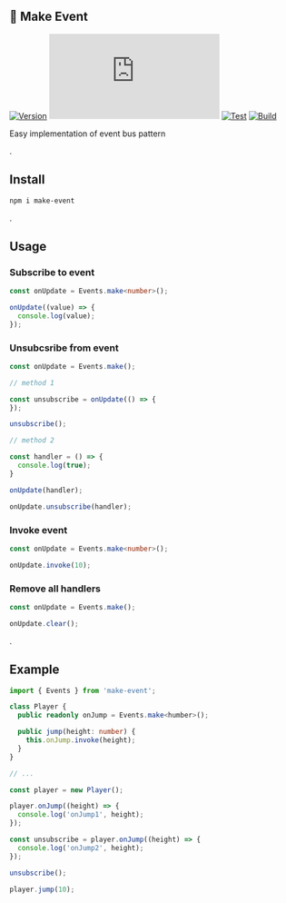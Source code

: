 ## 🧩 Make Event
[![Version](https://badgen.net/npm/v/make-event)](https://npmjs.com/package/make-event)
[![Size](https://img.badgesize.io/neki-dev/make-event/master/dist/index.js)](https://github.com/neki-dev/make-event/blob/master/dist/index.js)
[![Test](https://github.com/neki-dev/make-event/actions/workflows/test.yml/badge.svg)](https://github.com/neki-dev/make-event/actions/workflows/test.yml)
[![Build](https://github.com/neki-dev/make-event/actions/workflows/build.yml/badge.svg)](https://github.com/neki-dev/make-event/actions/workflows/build.yml)

Easy implementation of event bus pattern

.

## Install

```sh
npm i make-event
```

.

## Usage
  
### Subscribe to event
```ts
const onUpdate = Events.make<number>();

onUpdate((value) => {
  console.log(value);
});
```

### Unsubcsribe from event
```ts
const onUpdate = Events.make();

// method 1

const unsubscribe = onUpdate(() => {
});

unsubscribe();

// method 2

const handler = () => {
  console.log(true);
}

onUpdate(handler);

onUpdate.unsubscribe(handler);
```

### Invoke event
```ts
const onUpdate = Events.make<number>();

onUpdate.invoke(10);
```

### Remove all handlers
```ts
const onUpdate = Events.make();

onUpdate.clear();
```

.

## Example
```ts
import { Events } from 'make-event';

class Player {
  public readonly onJump = Events.make<humber>();

  public jump(height: number) {
    this.onJump.invoke(height);
  }
}

// ...

const player = new Player();

player.onJump((height) => {
  console.log('onJump1', height);
});

const unsubscribe = player.onJump((height) => {
  console.log('onJump2', height);
});

unsubscribe();

player.jump(10);
```
